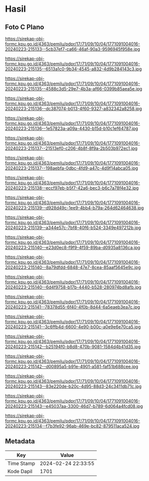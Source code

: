 # Hasil

## Foto C Plano

https://sirekap-obj-formc.kpu.go.id/4363/pemilu/pdpr/17/71/09/10/04/1771091004016-20240223-215133--5cb37ef7-ca66-46af-90a3-9596945f958e.jpg

https://sirekap-obj-formc.kpu.go.id/4363/pemilu/pdpr/17/71/09/10/04/1771091004016-20240223-215135--6513a1c0-9b34-4545-a832-4d9b284143c3.jpg

https://sirekap-obj-formc.kpu.go.id/4363/pemilu/pdpr/17/71/09/10/04/1771091004016-20240223-215135--4588c3d5-29e7-4b3a-af66-0399b85aea5e.jpg

https://sirekap-obj-formc.kpu.go.id/4363/pemilu/pdpr/17/71/09/10/04/1771091004016-20240223-215136--dc387074-b013-4f60-9327-a832342a8258.jpg

https://sirekap-obj-formc.kpu.go.id/4363/pemilu/pdpr/17/71/09/10/04/1771091004016-20240223-215136--1e57823a-a09a-4430-b15d-b10c1ef64787.jpg

https://sirekap-obj-formc.kpu.go.id/4363/pemilu/pdpr/17/71/09/10/04/1771091004016-20240223-215137--21513ef0-c206-4b8f-8f9a-2b503b972ec1.jpg

https://sirekap-obj-formc.kpu.go.id/4363/pemilu/pdpr/17/71/09/10/04/1771091004016-20240223-215137--198aebfa-0dbc-4fd9-a47c-4d9f14abca05.jpg

https://sirekap-obj-formc.kpu.go.id/4363/pemilu/pdpr/17/71/09/10/04/1771091004016-20240223-215138--eccf97eb-b5f7-42a6-bec3-b6c7a78f4e32.jpg

https://sirekap-obj-formc.kpu.go.id/4363/pemilu/pdpr/17/71/09/10/04/1771091004016-20240223-215139--d928d49c-1ee9-4bb4-b79a-264d62464638.jpg

https://sirekap-obj-formc.kpu.go.id/4363/pemilu/pdpr/17/71/09/10/04/1771091004016-20240223-215139--a344e57c-7bf8-40f6-b524-3349e497212b.jpg

https://sirekap-obj-formc.kpu.go.id/4363/pemilu/pdpr/17/71/09/10/04/1771091004016-20240223-215140--e23d0ec8-f9f9-4f59-89ba-d0935a8136ca.jpg

https://sirekap-obj-formc.kpu.go.id/4363/pemilu/pdpr/17/71/09/10/04/1771091004016-20240223-215140--8a79dfdd-6848-47e7-8cea-85aaf5645e9c.jpg

https://sirekap-obj-formc.kpu.go.id/4363/pemilu/pdpr/17/71/09/10/04/1771091004016-20240223-215140--6d4f9758-b17b-4440-b528-280974bd8afb.jpg

https://sirekap-obj-formc.kpu.go.id/4363/pemilu/pdpr/17/71/09/10/04/1771091004016-20240223-215141--78378d55-6f40-4f0b-8d44-6a5eaeb3ea7c.jpg

https://sirekap-obj-formc.kpu.go.id/4363/pemilu/pdpr/17/71/09/10/04/1771091004016-20240223-215141--3c6ffb4d-6600-4e90-b00c-a0e9e6e70ca5.jpg

https://sirekap-obj-formc.kpu.go.id/4363/pemilu/pdpr/17/71/09/10/04/1771091004016-20240223-215142--b25194f0-b8d8-470b-9081-1584d4b41d35.jpg

https://sirekap-obj-formc.kpu.go.id/4363/pemilu/pdpr/17/71/09/10/04/1771091004016-20240223-215142--d00895a5-b91e-4901-a581-faf51b688cee.jpg

https://sirekap-obj-formc.kpu.go.id/4363/pemilu/pdpr/17/71/09/10/04/1771091004016-20240223-215143--83e220de-b20c-4d95-88d3-24c3411db71c.jpg

https://sirekap-obj-formc.kpu.go.id/4363/pemilu/pdpr/17/71/09/10/04/1771091004016-20240223-215143--e45037aa-3300-46d7-b789-6d064a4fcd08.jpg

https://sirekap-obj-formc.kpu.go.id/4363/pemilu/pdpr/17/71/09/10/04/1771091004016-20240223-215134--f7b3fe92-96ab-469e-bc82-879511aca524.jpg


## Metadata

| Key        | Value               |
| ---------- | ------------------- |
| Time Stamp | 2024-02-24 22:33:55 |
| Kode Dapil | 1701                |



